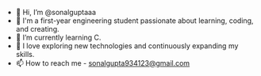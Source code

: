 - 👋 Hi, I’m @sonalguptaaa
- 👀 I'm a first-year engineering student passionate about learning, coding, and creating.
- 🌱 I’m currently learning C.
- 💞️ I love exploring new technologies and continuously expanding my skills.
- 📫 How to reach me - sonalgupta934123@gmail.com
<!---
Hi there! 👋
I'm a first-year engineering student passionate about learning, coding, and creating. I love exploring new technologies and continuously expanding my skills. I'm still in the early stages of my journey, but I'm excited to collaborate and contribute to projects as I learn more.

Feel free to check out my repositories and follow along as I grow in the world of development. Let's build something amazing together!


